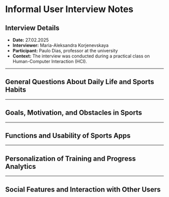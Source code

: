 # Informal User Interview Notes 

## Interview Details 
- **Date:** 27.02.2025
- **Interviewer:** Maria-Aleksandra Korjenevskaya 
- **Participant:** Paulo Dias, professor at the university
- **Context:** The interview was conducted during a practical class on Human-Computer Interaction (HCI).
- --- 
## General Questions About Daily Life and Sports Habits



---- 
## Goals, Motivation, and Obstacles in Sports


--- 
## Functions and Usability of Sports Apps



--- 
## Personalization of Training and Progress Analytics



--- 
## Social Features and Interaction with Other Users

